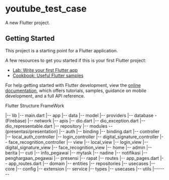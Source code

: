 # youtube_test_case

A new Flutter project.

## Getting Started

This project is a starting point for a Flutter application.

A few resources to get you started if this is your first Flutter project:

- [Lab: Write your first Flutter app](https://docs.flutter.dev/get-started/codelab)
- [Cookbook: Useful Flutter samples](https://docs.flutter.dev/cookbook)

For help getting started with Flutter development, view the
[online documentation](https://docs.flutter.dev/), which offers tutorials,
samples, guidance on mobile development, and a full API reference.



Flutter Structure FrameWork


|-- lib
    |-- main.dart
    |-- app
        |-- data
            |-- model
            |-- providers
                |-- database  -(Firebase)
                |-- network
                      |-- apis
                    |-- dio.dart
                    |-- dio_exception.dart
                    |-- dio_representable.dart
            |-- repository
        |-- modules --(presentasi/presentation)
            |-- auth
                |-- binding
                    |-- binding.dart
                |-- controller
                    |-- local_auth_controller
                    |-- login_controller
                    |-- digital_signature_controller
                    |-- face_recognition_controller
                |-- view
                    |-- local_view
                    |-- login_view
                    |-- digital_signature_view
                    |-- face_recognition_view
            |-- home
            |-- admin
            |-- berita
            |-- cuti
            |-- info_pegawai
            |-- mytask
            |-- nadine
            |-- notifikasi
            |-- penghargaan_pegawai
            |-- presensi
            |-- rapat
        |-- routes
            |-- app_pages.dart
            |-- app_routes.dart
    |-- domain
        |-- entities
        |-- repositories
        |-- usecases
    |-- core
        |-- config
        |-- extension
        |-- service
        |-- types
        |-- usecases
        |-- utils
|-------
